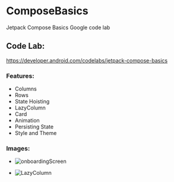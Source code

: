 # ComposeBasics
Jetpack Compose Basics Google code lab 

## Code Lab:
https://developer.android.com/codelabs/jetpack-compose-basics

### Features:
 - Columns
 - Rows
 - State Hoisting
 - LazyColumn
 - Card
 - Animation
 - Persisting State
 - Style and Theme

### Images:

 - ![onboardingScreen](https://user-images.githubusercontent.com/16841620/200006765-a6c2e506-4d95-43a6-aef9-ff430aaa339c.png)
 
 - ![LazyColumn](https://user-images.githubusercontent.com/16841620/200006917-6f4a0c31-28df-4468-bd07-05f2513a7f82.png)
